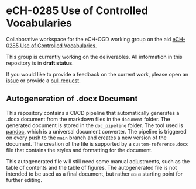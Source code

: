 # eCH-0285 Use of Controlled Vocabularies

Collaborative workspace for the eCH-OGD working group on the aid [eCH-0285 Use of Controlled Vocabularies](https://github.com/orgs/opendata-swiss/projects/5?pane=issue&amp;itemId=67499459&amp;issue=opendata-swiss%7Cdcat_ap_ch%7C226).

This group is currently working on the deliverables. All information in this repository is in **draft status**.

If you would like to provide a feedback on the current work, please open an [issue](https://github.com/opendata-swiss/eCH-0285-Use-of-controlled-vocabularies/issues) or provide a [pull request](https://docs.github.com/en/pull-requests/collaborating-with-pull-requests/proposing-changes-to-your-work-with-pull-requests/creating-a-pull-request).

## Autogeneration of .docx Document

This repository contains a CI/CD pipeline that automatically generates a .docx document from the markdown files in the `document` folder. The generated document is stored in the `doc_pipeline` folder. The tool used is [pandoc](https://pandoc.org/), which is a universal document converter. The pipeline is triggered on every push to the `main` branch and creates a new version of the document. The creation of the file is supported by a `custom-reference.docx` file that contains the styles and formatting for the document.

This autogenerated file will still need some manual adjustments, such as the table of contents and the table of figures. The autogenerated file is not intended to be used as a final document, but rather as a starting point for further editing.